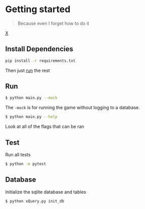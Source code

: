 # Getting started

> Because even I forget how to do it

[X](../README.md)

## Install Dependencies

```bash
pip install -r requirements.txt
```

Then just [run](#run) the rest

## Run

```bash
$ python main.py --mock
```

The `-mock` is for running the game without logging to a database. 

```bash
$ python main.py --help
```

Look at all of the flags that can be ran

## Test

Run all tests
```bash
$ python -m pytest
```

## Database 

Initialize the sqlite database and tables

```bash
$ python xQuery.py init_db
```


